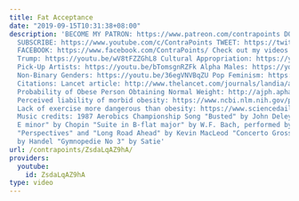 ```yaml
---
title: Fat Acceptance
date: "2019-09-15T10:31:38+08:00"
description: 'BECOME MY PATRON: https://www.patreon.com/contrapoints DONATE: https://www.paypal.com/cgi-bin/webscr?cmd=_donations&business=QAXL4AUZAQY7C&lc=US&item_name=ContraPoints&currency_code=USD&bn=PP%2dDonationsBF%3abtn_donateCC_LG%2egif%3aNonHosted
  SUBSCRIBE: https://www.youtube.com/c/ContraPoints TWEET: https://twitter.com/ContraPoints
  FACEBOOK: https://www.facebook.com/ContraPoints/ Check out my videos about: President
  Trump: https://youtu.be/wV8tFZZGhL8 Cultural Appropriation: https://youtu.be/bL4nHYFZoGs
  Pick-Up Artists: https://youtu.be/bTomsgnRZFk Alpha Males: https://youtu.be/k6jYB74UQmI
  Non-Binary Genders: https://youtu.be/36egVNVBqZU Pop Feminism: https://youtu.be/3glomsCM5mU
  Citations: Lancet article: http://www.thelancet.com/journals/landia/article/PIIS2213-8587(15)00009-1/fulltext
  Probability of Obese Person Obtaining Normal Weight: http://ajph.aphapublications.org/doi/pdf/10.2105/AJPH.2015.302773
  Perceived liability of morbid obesity: https://www.ncbi.nlm.nih.gov/pubmed/1835716
  Lack of exercise more dangerous than obesity: https://www.sciencedaily.com/releases/2015/01/150114143118.htm
  Music credits: 1987 Aerobics Championship Song "Busted" by John Deley "Waltz in
  E minor" by Chopin "Suite in B-flat major" by W.F. Bach, performed by Michel Rondeau
  "Perspectives" and "Long Road Ahead" by Kevin MacLeod "Concerto Grosso in F Major"
  by Handel "Gymnopedie No 3" by Satie'
url: /contrapoints/ZsdaLqAZ9hA/
providers:
  youtube:
    id: ZsdaLqAZ9hA
type: video
---
```

